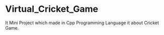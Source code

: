 # Virtual_Cricket_Game
It Mini Project which made in Cpp Programming Language it about Cricket Game.
